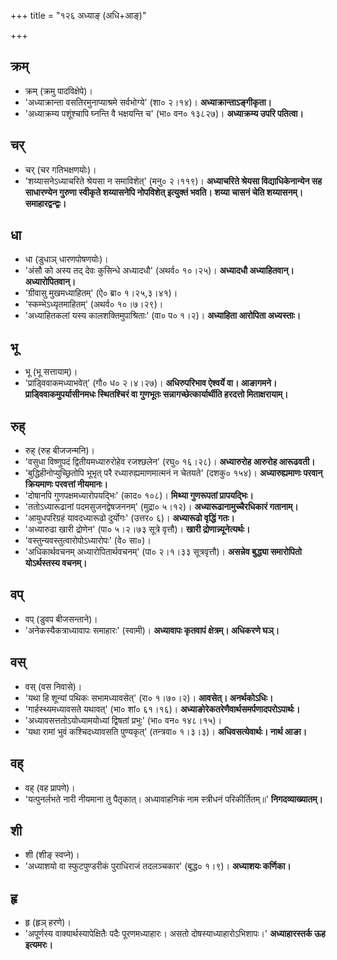 +++
title = "१२६ अध्याङ् (अधि+आङ्)"

+++

## क्रम्
- क्रम् (क्रमु पादविक्षेपे)।
- 'अध्याक्रान्ता वसतिरमुनाप्याश्रमे सर्वभोग्ये' (शा० २।१४)।  **अध्याक्रान्ताऽङ्गीकृता।**
- 'अध्याक्रम्य पशूंश्चापि घ्नन्ति वै भक्षयन्ति च' (भा० वन० १३८२७)।  **अध्याक्रम्य उपरि पतित्वा।**

## चर्
- चर् (चर गतिभक्षणयोः)।
- 'शय्यासनेऽध्याचरिते श्रेयसा न समाविशेत्' (मनु० २।११९)।  **अध्याचरिते श्रेयसा विद्याधिकेनान्येन सह साधारण्येन गुरुणा स्वीकृते शय्यासनेपि नोपविशेत् इत्युक्तं भवति। शय्या चासनं चेति शय्यासनम्। समाहारद्वन्द्वः।**

## धा
- धा (डुधाञ् धारणपोषणयोः)।
- 'अंसौ को अस्य तद् देवः कुसिन्धे अध्यादधौ' (अथर्व० १०।२५)।  **अध्यादधौ अध्याहितवान्। अध्यारोपितवान्।**
- 'ग्रीवासु मुखमध्याहितम्' (ऐ० ब्रा० १।२५,३।४१)।
- 'स्कम्भेऽध्यृतमाहितम्' (अथर्व० १०।७।२९)।
- 'अध्याहितकलां यस्य कालशक्तिमुपाश्रिताः' (वा० प० १।२)।  **अध्याहिता आरोपिता अध्यस्ताः।**

## भू
- भू (भू सत्तायाम्)।
- 'प्राड्विवाकमध्याभवेत्' (गौ० ध० २।४।२७)। **अधिरुपरिभाव ऐश्वर्ये वा। आङागमने। प्राड्विवाकमुपर्यासीनमधः स्थितश्चिरं वा गुणभूतः सन्नागच्छेत्कार्यार्थीति हरदत्तो मिताक्षरायाम्।**

## रुह्
- रुह् (रुह बीजजन्मनि)।
- 'वसुधा विष्णुपदं द्वितीयमध्यारुरोहेव रजश्छलेन' (रघु० १६।२८)।  **अध्यारुरोह आरुरोह आरूढवती।**
- 'बुद्धिहीनोप्युच्छ्रितोपि भूभृत् परै रध्यारुह्यमाणमात्मनं न चेतयते' (दशकु० १५४)। **अध्यारुह्यमाणः परवान् क्रियमाणः परवत्तां नीयमानः।**
- 'दोषानपि गुणपक्षमध्यारोपयद्भिः' (काद० १०८)। **मिथ्या गुणरूपतां प्रापयद्भिः।**
- 'ततोऽध्यारूढानां पदमसुजनद्वेषजननम्' (मुद्रा० ५।१२)।  **अध्यारूढानामुच्चैरधिकारं गतानाम्।**
- 'आयुधपरिग्रहं यावदध्यारूढो दुर्योगः' (उत्तर० ६)। **अध्यारूढो वृद्धिं गतः।**
- 'अध्यारुढा खारी द्रोणेन' (पा० ५।२।७३ सूत्रे वृत्तौ)। **खारी द्रोणान्न्यूनेत्यर्थः।**
- 'वस्तुन्यवस्तुत्वारोपोऽध्यारोपः' (वे० सा०)।  
- 'अधिकार्थवचनम् अध्यारोपितार्थवचनम्' (पा० २।१।३३ सूत्रवृत्तौ)। **असन्नेव बुद्ध्या समारोपितो योऽर्थस्तस्य वचनम्।**

## वप्
- वप् (डुवप बीजसन्ताने)।  
- 'अनेकस्यैकत्राध्यावापः समाहारः' (स्वामी)। **अध्यावापः कृतवापं क्षेत्रम्। अधिकरणे घञ्।**

## वस्
- वस् (वस निवासे)।
- 'यथा हि शून्यां पथिकः सभामध्यावसेत्' (रा० १।७०।२)।  **आवसेत्। अनर्थकोऽधिः।**
- 'गार्हस्थ्यमध्यावसते यथावत्' (भा० शां० ६१।१६)।  **अध्याङोरेकतरेणैवार्थसमर्पणादपरोऽपार्थः।**
- 'अध्यावसत्ततोऽयोध्यामयोध्यां द्विषतां प्रभुः' (भा० वन० १४८।१५)।
- 'यथा रामां भुवं कश्चिदध्यावसति पुण्यकृत्' (तन्त्रवा० १।३।३)। **अधिवसत्येवार्थः। नार्थ आङा।**

## वह्
- वह् (वह प्रापणे)।
- 'यत्पुनर्लभते नारी नीयमाना तु पैतृकात्। अध्यावाहनिकं नाम स्त्रीधनं परिकीर्तितम्॥' **निगदव्याख्यातम्।**

## शी
- शी (शीङ् स्वप्ने)।
- 'अध्याशयो वा स्फुटपुण्डरीकं पुराधिराजं तदलञ्चकार' (बुद्ध० १।९)। **अध्याशयः कर्णिका।**

## हृ
- हृ (हृञ् हरणे)।  
- 'अपूर्णस्य वाक्यार्थस्यापेक्षितैः पदैः पूरणमध्याहारः। असतो दोषस्याध्याहारोऽभिशापः।' **अध्याहारस्तर्क ऊह इत्यमरः।**
